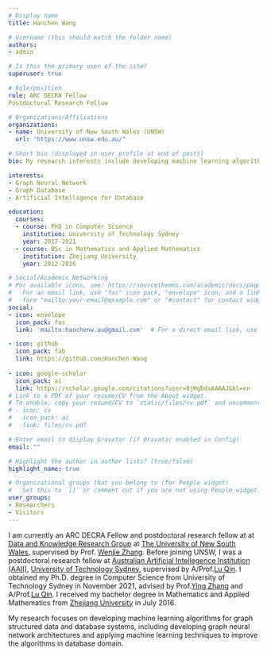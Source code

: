 ```yaml
---
# Display name
title: Hanchen Wang

# Username (this should match the folder name)
authors:
- admin

# Is this the primary user of the site?
superuser: true

# Role/position
role: ARC DECRA Fellow
Postdoctoral Research Fellow

# Organizations/Affiliations
organizations:
- name: University of New South Wales (UNSW)
  url: "https://www.unsw.edu.au/"

# Short bio (displayed in user profile at end of posts)
bio: My research interests include developing machine learning algorithms for graph structured data and database systems.

interests:
- Graph Neural Network
- Graph Database
- Artificial Intelligence for Database

education:
  courses:
  - course: PhD in Computer Science
    institution: University of Technology Sydney
    year: 2017-2021
  - course: BSc in Mathematics and Applied Mathematics
    institution: Zhejiang University
    year: 2012-2016

# Social/Academic Networking
# For available icons, see: https://sourcethemes.com/academic/docs/page-builder/#icons
#   For an email link, use "fas" icon pack, "envelope" icon, and a link in the
#   form "mailto:your-email@example.com" or "#contact" for contact widget.
social:
- icon: envelope
  icon_pack: fas
  link: 'mailto:hanchenw.au@gmail.com'  # For a direct email link, use "mailto:test@example.org".

- icon: github
  icon_pack: fab
  link: https://github.com/Hanchen-Wang
  
- icon: google-scholar
  icon_pack: ai
  link: https://scholar.google.com/citations?user=8jHgBdsAAAAJ&hl=en
# Link to a PDF of your resume/CV from the About widget.
# To enable, copy your resume/CV to `static/files/cv.pdf` and uncomment the lines below.
# - icon: cv
#   icon_pack: ai
#   link: files/cv.pdf

# Enter email to display Gravatar (if Gravatar enabled in Config)
email: ""

# Highlight the author in author lists? (true/false)
highlight_name: true

# Organizational groups that you belong to (for People widget)
#   Set this to `[]` or comment out if you are not using People widget.
user_groups:
- Researchers
- Visitors
---
```


I am currently an ARC DECRA Fellow and postdoctoral research fellow at at [Data and Knowledge Research Group](https://unswdb.github.io/) at [The University of New South Wales](https://unsw.edu.au/), supervised by Prof. [Wenjie Zhang](https://www.cse.unsw.edu.au/~zhangw/). Before joining UNSW, I was a postdoctoral research fellow at [Australian Artificial Intellegence Institution (AAII)](https://www.uts.edu.au/research/australian-artificial-intelligence-institute), [University of Technology Sydney](https://www.uts.edu.au/), supervised by A/Prof.[Lu Qin](https://www.uts.edu.au/staff/lu.qin). I obtained my Ph.D. degree in Computer Science from University of Technology Sydney in November 2021, advised by Prof.[Ying Zhang](http://www.cse.unsw.edu.au/~yingz/) and A/Prof.[Lu Qin](https://www.uts.edu.au/staff/lu.qin). I received my bachelor degree in Mathematics and Applied Mathematics from [Zhejiang University](https://www.zju.edu.cn/) in July 2016.

My research focuses on developing machine learning algorithms for graph structured data and database systems, including developing graph neural network architectures and applying machine learning techniques to improve the algorithms in database domain.

